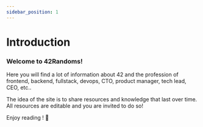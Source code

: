 ```yaml
---
sidebar_position: 1
---
```


# Introduction

### Welcome to 42Randoms!

Here you will find a lot of information about 42 and the profession of frontend, backend, fullstack, devops, CTO, product manager, tech lead, CEO, etc..

The idea of the site is to share resources and knowledge that last over time. All resources are editable and you are invited to do so!

Enjoy reading ! 🎉